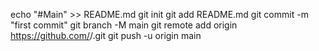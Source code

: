 echo "#Main" >> README.md
git init
git add README.md
git commit -m "first commit"
git branch -M main
git remote add origin https://github.com/<username>/<repository-name>.git
git push -u origin main
